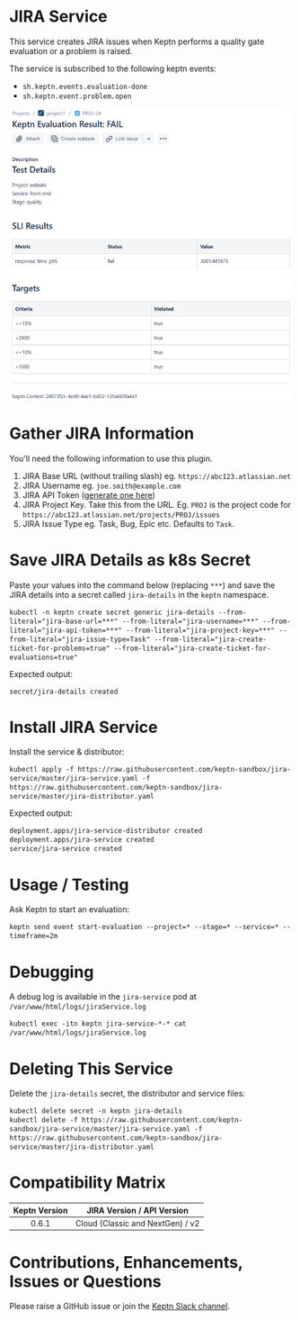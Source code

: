 # JIRA Service

This service creates JIRA issues when Keptn performs a quality gate evaluation or a problem is raised.

The service is subscribed to the following keptn events:

* `sh.keptn.events.evaluation-done`
* `sh.keptn.event.problem.open`

![screenshot](assets/jira-service-1.png)

# Gather JIRA Information
You'll need the following information to use this plugin.

1. JIRA Base URL (without trailing slash) eg. `https://abc123.atlassian.net`
1. JIRA Username eg. `joe.smith@example.com`
1. JIRA API Token ([generate one here](https://id.atlassian.com/manage/api-tokens))
1. JIRA Project Key. Take this from the URL. Eg. `PROJ` is the project code for `https://abc123.atlassian.net/projects/PROJ/issues`
1. JIRA Issue Type eg. Task, Bug, Epic etc. Defaults to `Task`.

# Save JIRA Details as k8s Secret
Paste your values into the command below (replacing `***`) and save the JIRA details into a secret called `jira-details` in the `keptn` namespace.

```
kubectl -n keptn create secret generic jira-details --from-literal="jira-base-url=***" --from-literal="jira-username=***" --from-literal="jira-api-token=***" --from-literal="jira-project-key=***" --from-literal="jira-issue-type=Task" --from-literal="jira-create-ticket-for-problems=true" --from-literal="jira-create-ticket-for-evaluations=true"
```

Expected output:

```
secret/jira-details created
```

# Install JIRA Service
Install the service & distributor:

```
kubectl apply -f https://raw.githubusercontent.com/keptn-sandbox/jira-service/master/jira-service.yaml -f https://raw.githubusercontent.com/keptn-sandbox/jira-service/master/jira-distributor.yaml
```

Expected output:

```
deployment.apps/jira-service-distributor created
deployment.apps/jira-service created
service/jira-service created
```

# Usage / Testing
Ask Keptn to start an evaluation:
```
keptn send event start-evaluation --project=* --stage=* --service=* --timeframe=2m
```

# Debugging
A debug log is available in the `jira-service` pod at `/var/www/html/logs/jiraService.log`

```
kubectl exec -itn keptn jira-service-*-* cat /var/www/html/logs/jiraService.log
```

# Deleting This Service

Delete the `jira-details` secret, the distributor and service files:

```
kubectl delete secret -n keptn jira-details
kubectl delete -f https://raw.githubusercontent.com/keptn-sandbox/jira-service/master/jira-service.yaml -f https://raw.githubusercontent.com/keptn-sandbox/jira-service/master/jira-distributor.yaml
```

# Compatibility Matrix

| Keptn Version    | JIRA Version / API Version |
|:----------------:|:----------------------:|
|     0.6.1        |            Cloud (Classic and NextGen) / v2          |

# Contributions, Enhancements, Issues or Questions
Please raise a GitHub issue or join the [Keptn Slack channel](https://join.slack.com/t/keptn/shared_invite/enQtNTUxMTQ1MzgzMzUxLWMzNmM1NDc4MmE0MmQ0MDgwYzMzMDc4NjM5ODk0ZmFjNTE2YzlkMGE4NGU5MWUxODY1NTBjNjNmNmI1NWQ1NGY).
